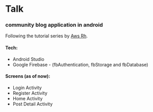 # Talk
### community blog application in android
  
Following the tutorial series by [Aws Rh](https://www.youtube.com/playlist?list=PLDKucuCBdlJacuFlSOpy3wi30ezUKzH2v).  
  
#### Tech:  
* Android Studio  
* Google Firebase - (fbAuthentication, fbStorage and fbDatabase)  
  
#### Screens (as of now):  
* Login Activity
* Register Activity
* Home Activity
* Post Detail Activity

